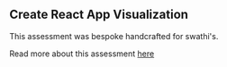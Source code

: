 ## Create React App Visualization

This assessment was bespoke handcrafted for swathi's.

Read more about this assessment [here](https://react.eogresources.com)
